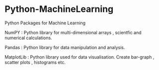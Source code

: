 # Python-MachineLearning
Python Packages for Machine Learning

NumPY : Python library for multi-dimensional arrays , scientfic and numerical calculations.

Pandas : Python library for data manipulation and analysis.

MatplotLib : Python library used for data visualisation. Create bar-graph , scatter plots , histograms etc.
